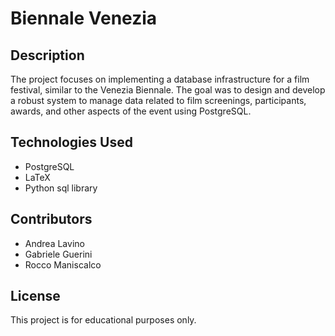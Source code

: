 # Biennale Venezia

## Description
The project focuses on implementing a database infrastructure for a film festival, similar to the Venezia Biennale. The goal was to design and develop a robust system to manage data related to film screenings, participants, awards, and other aspects of the event using PostgreSQL.

## Technologies Used
- PostgreSQL
- LaTeX
- Python sql library

## Contributors
- Andrea Lavino
- Gabriele Guerini
- Rocco Maniscalco

## License
This project is for educational purposes only.

